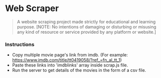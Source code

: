 # Web Scraper
> A website scraping project made strictly for educational and learning purpose. 
> [NOTE: No intentions of damaging or disturbing or misusing any kind of resource or service provided by any platform or website.]
### Instructions
* Copy multiple movie page's link from imdb. (For example: https://www.imdb.com/title/tt0419058/?ref_=fn_al_tt_1)
* Paste these links into 'imdblinks' array inside scrap.js file.
* Run the server to get details of the movies in the form of a csv file.
